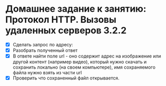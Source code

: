 # Домашнее задание к занятию: Протокол HTTP. Вызовы удаленных серверов 3.2.2

- [x] Сделать запрос по адресу:
- [x] Разобрать полученный ответ
- [x] В ответе найти поле url - оно содержит адрес на изображение или другой контент (например видео), который нужно скачать и сохранить локально (на своем компьютере), имя сохраняемого файла нужно взять из части url
- [x] Проверить что сохраненный файл открывается.